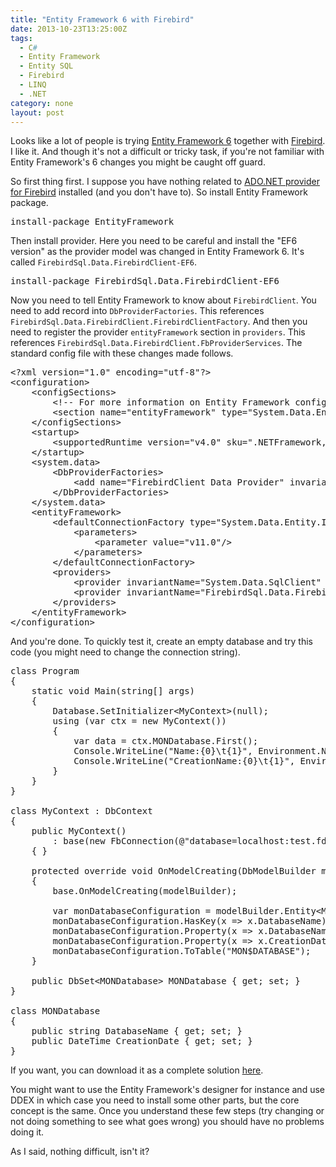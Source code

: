 ```yaml
---
title: "Entity Framework 6 with Firebird"
date: 2013-10-23T13:25:00Z
tags:
  - C#
  - Entity Framework
  - Entity SQL
  - Firebird
  - LINQ
  - .NET
category: none
layout: post
---
```

Looks like a lot of people is trying [Entity Framework 6][1] together with [Firebird][2]. I like it. And though it's not a difficult or tricky task, if you're not familiar with Entity Framework's 6 changes you might be caught off guard.

<!-- excerpt -->

So first thing first. I suppose you have nothing related to [ADO.NET provider for Firebird][3] installed (and you don't have to). So install Entity Framework package.

<pre class="brush:plain">
install-package EntityFramework
</pre>

Then install provider. Here you need to be careful and install the "EF6 version" as the provider model was changed in Entity Framework 6. It's called `FirebirdSql.Data.FirebirdClient-EF6`.

<pre class="brush:plain">
install-package FirebirdSql.Data.FirebirdClient-EF6
</pre>

Now you need to tell Entity Framework to know about `FirebirdClient`. You need to add record into `DbProviderFactories`. This references `FirebirdSql.Data.FirebirdClient.FirebirdClientFactory`. And then you need to register the provider `entityFramework` section in `providers`. This references `FirebirdSql.Data.FirebirdClient.FbProviderServices`. The standard config file with these changes made follows.

<pre class="brush:xml">
&lt;?xml version="1.0" encoding="utf-8"?&gt;
&lt;configuration&gt;
	&lt;configSections&gt;
		&lt;!-- For more information on Entity Framework configuration, visit http://go.microsoft.com/fwlink/?LinkID=237468 --&gt;
		&lt;section name="entityFramework" type="System.Data.Entity.Internal.ConfigFile.EntityFrameworkSection, EntityFramework, Version=6.0.0.0, Culture=neutral, PublicKeyToken=b77a5c561934e089" requirePermission="false"/&gt;
	&lt;/configSections&gt;
	&lt;startup&gt;
		&lt;supportedRuntime version="v4.0" sku=".NETFramework,Version=v4.5.1"/&gt;
	&lt;/startup&gt;
	&lt;system.data&gt;
		&lt;DbProviderFactories&gt;
			&lt;add name="FirebirdClient Data Provider" invariant="FirebirdSql.Data.FirebirdClient" description=".NET Framework Data Provider for Firebird" type="FirebirdSql.Data.FirebirdClient.FirebirdClientFactory, FirebirdSql.Data.FirebirdClient"/&gt;
		&lt;/DbProviderFactories&gt;
	&lt;/system.data&gt;
	&lt;entityFramework&gt;
		&lt;defaultConnectionFactory type="System.Data.Entity.Infrastructure.LocalDbConnectionFactory, EntityFramework"&gt;
			&lt;parameters&gt;
				&lt;parameter value="v11.0"/&gt;
			&lt;/parameters&gt;
		&lt;/defaultConnectionFactory&gt;
		&lt;providers&gt;
			&lt;provider invariantName="System.Data.SqlClient" type="System.Data.Entity.SqlServer.SqlProviderServices, EntityFramework.SqlServer"/&gt;
			&lt;provider invariantName="FirebirdSql.Data.FirebirdClient" type="FirebirdSql.Data.FirebirdClient.FbProviderServices, FirebirdSql.Data.FirebirdClient"/&gt;
		&lt;/providers&gt;
	&lt;/entityFramework&gt;
&lt;/configuration&gt;
</pre>

And you're done. To quickly test it, create an empty database and try this code (you might need to change the connection string).

<pre class="brush:csharp">
class Program
{
	static void Main(string[] args)
	{
		Database.SetInitializer&lt;MyContext&gt;(null);
		using (var ctx = new MyContext())
		{
			var data = ctx.MONDatabase.First();
			Console.WriteLine("Name:{0}\t{1}", Environment.NewLine, data.DatabaseName);
			Console.WriteLine("CreationName:{0}\t{1}", Environment.NewLine, data.CreationDate);
		}
	}
}

class MyContext : DbContext
{
	public MyContext()
		: base(new FbConnection(@"database=localhost:test.fdb;user=sysdba;password=masterkey"), true)
	{ }

	protected override void OnModelCreating(DbModelBuilder modelBuilder)
	{
		base.OnModelCreating(modelBuilder);

		var monDatabaseConfiguration = modelBuilder.Entity&lt;MONDatabase&gt;();
		monDatabaseConfiguration.HasKey(x =&gt; x.DatabaseName);
		monDatabaseConfiguration.Property(x =&gt; x.DatabaseName).HasColumnName("MON$DATABASE_NAME");
		monDatabaseConfiguration.Property(x =&gt; x.CreationDate).HasColumnName("MON$CREATION_DATE");
		monDatabaseConfiguration.ToTable("MON$DATABASE");
	}

	public DbSet&lt;MONDatabase&gt; MONDatabase { get; set; }
}

class MONDatabase
{
	public string DatabaseName { get; set; }
	public DateTime CreationDate { get; set; }
}
</pre>

If you want, you can download it as a complete solution [here][4].

You might want to use the Entity Framework's designer for instance and use DDEX in which case you need to install some other parts, but the core concept is the same. Once you understand these few steps (try changing or not doing something to see what goes wrong) you should have no problems doing it.

As I said, nothing difficult, isn't it?

[1]: http://msdn.com/ef
[2]: http://www.firebirdsql.org
[3]: www.firebirdsql.org/en/net-provider/
[4]: https://github.com/cincuranet/EF6_Firebird